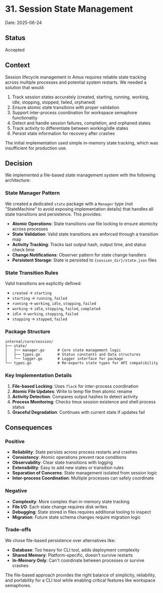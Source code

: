 # 31. Session State Management

Date: 2025-06-24

## Status

Accepted

## Context

Session lifecycle management in Amux requires reliable state tracking across multiple processes and potential system restarts. We needed a solution that would:

1. Track session states accurately (created, starting, running, working, idle, stopping, stopped, failed, orphaned)
2. Ensure atomic state transitions with proper validation
3. Support inter-process coordination for workspace semaphore functionality
4. Detect and handle session failures, completion, and orphaned states
5. Track activity to differentiate between working/idle states
6. Persist state information for recovery after crashes

The initial implementation used simple in-memory state tracking, which was insufficient for production use.

## Decision

We implemented a file-based state management system with the following architecture:

### State Manager Pattern

We created a dedicated `state` package with a `Manager` type (not "StateMachine" to avoid exposing implementation details) that handles all state transitions and persistence. This provides:

- **Atomic Operations**: State transitions use file locking to ensure atomicity across processes
- **State Validation**: Valid state transitions are enforced through a transition map
- **Activity Tracking**: Tracks last output hash, output time, and status check time
- **Change Notifications**: Observer pattern for state change handlers
- **Persistent Storage**: State is persisted to `{session_dir}/state.json` files

### State Transition Rules

Valid transitions are explicitly defined:

- `created` → `starting`
- `starting` → `running`, `failed`
- `running` → `working`, `idle`, `stopping`, `failed`
- `working` → `idle`, `stopping`, `failed`, `completed`
- `idle` → `working`, `stopping`, `failed`
- `stopping` → `stopped`, `failed`

### Package Structure

```text
internal/core/session/
├── state/
│   ├── manager.go      # Core state management logic
│   ├── types.go        # Status constants and Data structures
│   └── logger.go       # Logger interface for package
└── types.go            # Re-exports state types for API compatibility
```

### Key Implementation Details

1. **File-based Locking**: Uses `flock` for inter-process coordination
2. **Atomic File Updates**: Write to temp file then atomic rename
3. **Activity Detection**: Compares output hashes to detect activity
4. **Process Monitoring**: Checks tmux session existence and shell process status
5. **Graceful Degradation**: Continues with current state if updates fail

## Consequences

### Positive

- **Reliability**: State persists across process restarts and crashes
- **Consistency**: Atomic operations prevent race conditions
- **Observability**: Clear state transitions with logging
- **Extensibility**: Easy to add new states or transition rules
- **Separation of Concerns**: State management isolated from session logic
- **Inter-process Coordination**: Multiple processes can safely coordinate

### Negative

- **Complexity**: More complex than in-memory state tracking
- **File I/O**: Each state change requires disk writes
- **Debugging**: State stored in files requires additional tooling to inspect
- **Migration**: Future state schema changes require migration logic

### Trade-offs

We chose file-based persistence over alternatives like:

- **Database**: Too heavy for CLI tool, adds deployment complexity
- **Shared Memory**: Platform-specific, doesn't survive restarts
- **In-Memory Only**: Can't coordinate between processes or survive crashes

The file-based approach provides the right balance of simplicity, reliability, and portability for a CLI tool while enabling critical features like workspace semaphores.

